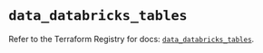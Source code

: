 # `data_databricks_tables`

Refer to the Terraform Registry for docs: [`data_databricks_tables`](https://registry.terraform.io/providers/databricks/databricks/1.83.0/docs/data-sources/tables).
